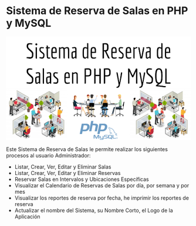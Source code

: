 # Sistema de Reserva de Salas en PHP y MySQL

<img src="Sistema%20de%20Reserva%20de%20Salas%20en%20PHP%20y%20MySQL.png">

<!-- wp:paragraph -->
<p>Este Sistema de Reserva de Salas le permite realizar los siguientes procesos al usuario Administrador:</p>
<!-- /wp:paragraph -->

<!-- wp:list {"type":"rich"} -->
<ul type="rich"><li>Listar, Crear, Ver, Editar y Eliminar Salas</li><li>Listar, Crear, Ver, Editar y Eliminar Reservas</li><li>Reservar Salas en Intervalos y Ubicaciones Específicas</li><li>Visualizar el Calendario de Reservas de Salas por día, por semana y por mes</li><li>Visualizar los reportes de reserva por fecha, he imprimir los reportes de reserva</li><li>Actualizar el nombre del Sistema, su Nombre Corto, el Logo de la Aplicación</li></ul>
<!-- /wp:list -->
